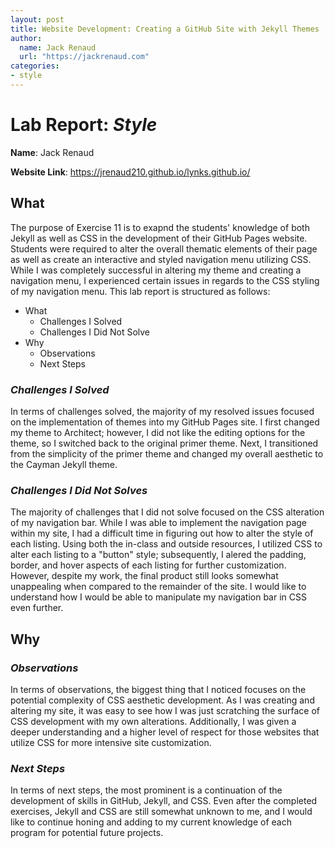```yaml
---
layout: post
title: Website Development: Creating a GitHub Site with Jekyll Themes
author:
  name: Jack Renaud
  url: "https://jackrenaud.com"
categories:
- style
---
```

# Lab Report: ***Style***
**Name**: Jack Renaud

**Website Link**: https://jrenaud210.github.io/lynks.github.io/

## **What**
The purpose of Exercise 11 is to exapnd the students' knowledge of both Jekyll as well as CSS in the development of their GitHub Pages website. Students were required to alter the overall thematic elements of their page as well as create an interactive and styled navigation menu utilizing CSS. While I was completely successful in altering my theme and creating a navigation menu, I experienced certain issues in regards to the CSS styling of my navigation menu. This lab report is structured as follows:
* What
  * Challenges I Solved
  * Challenges I Did Not Solve
*  Why
   *  Observations
   *  Next Steps

### *Challenges I Solved*
In terms of challenges solved, the majority of my resolved issues focused on the implementation of themes into my GitHub Pages site. I first changed my theme to Architect; however, I did not like the editing options for the theme, so I switched back to the original primer theme. Next, I transitioned from the simplicity of the primer theme and changed my overall aesthetic to the Cayman Jekyll theme. 

### *Challenges I Did Not Solves*
The majority of challenges that I did not solve focused on the CSS alteration of my navigation bar. While I was able to implement the navigation page within my site, I had a difficult time in figuring out how to alter the style of each listing. Using both the in-class and outside resources, I utilized CSS to alter each listing to a "button" style; subsequently, I alered the padding, border, and hover aspects of each listing for further customization. However, despite my work, the final product still looks somewhat unappealing when compared to the remainder of the site. I would like to understand how I would be able to manipulate my navigation bar in CSS even further. 

## **Why**

### *Observations*
In terms of observations, the biggest thing that I noticed focuses on the potential complexity of CSS aesthetic development. As I was creating and altering my site, it was easy to see how I was just scratching the surface of CSS development with my own alterations. Additionally, I was given a deeper understanding and a higher level of respect for those websites that utilize CSS for more intensive site customization. 

### *Next Steps*

In terms of next steps, the most prominent is a continuation of the development of skills in GitHub, Jekyll, and CSS. Even after the completed exercises, Jekyll and CSS are still somewhat unknown to me, and I would like to continue honing and adding to my current knowledge of each program for potential future projects. 

